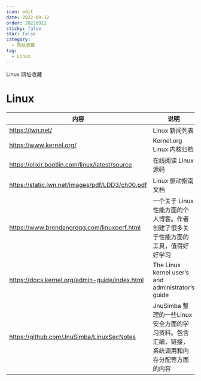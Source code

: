 ```yaml
---
icon: edit
date: 2022-09-12
order: 20220912
sticky: false
star: false
category:
  - 网址收藏
tag:
  - Linux
---
```


Linux 网址收藏

<!-- more -->

# Linux
| 内容  | 说明  |
| ----- | ----- |
|https://lwn.net/| Linux 新闻列表|
|https://www.kernel.org/| Kernel.org Linux 内核归档|
|https://elixir.bootlin.com/linux/latest/source| 在线阅读 Linux 源码|
|https://static.lwn.net/images/pdf/LDD3/ch00.pdf| Linux 驱动指南文档|
|https://www.brendangregg.com/linuxperf.html| 一个关于 Linux 性能方面的个人博客。作者创建了很多关于性能方面的工具，值得好好学习|
|https://docs.kernel.org/admin-guide/index.html|The Linux kernel user’s and administrator’s guide|
|https://github.com/JnuSimba/LinuxSecNotes | JnuSimba 整理的一些Linux安全方面的学习资料。包含汇编，链接，系统调用和内存分配等方面的内容 |
